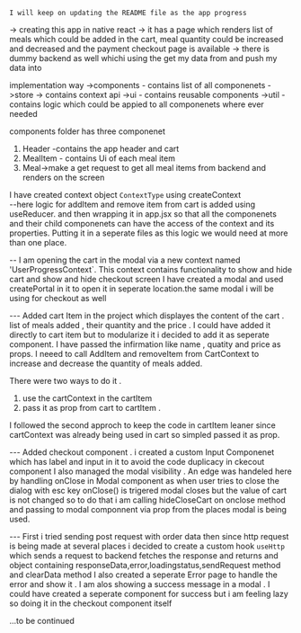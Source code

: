 `I will keep on updating the README file as the app progress`

-> creating this app in native react
-> it has a page which renders list of meals which could be added in the cart, meal quantity could be increased and decreased and the payment checkout page is available
-> there is dummy backend as well whichi using the get my data from and push my data into

implementation way
->components - contains list of all componenets
->store -> contains context api
->ui - contains reusable components
->util - contains logic which could be appied to all componenets where ever needed

components folder has three componenet
1) Header -contains the app header and cart
2) MealItem - contains Ui of each meal item
3) Meal->make a get request to get all meal items from backend and renders on the screen


I have created context object `ContextType` using createContext  
--here logic for addItem and remove item from cart is added using useReducer. and then wrapping it in app.jsx so that all the componenets and their child componenets can have the access of the context 
and its properties. Putting it in a seperate files as this logic we would need at more than one place.

-- I am opening the cart in the modal via a new context named 'UserProgressContext`. This context contains functionality to show and hide cart and show and hide checkout screen
   I have created a modal and used createPortal in it to open it in seperate location.the same modal 
   i will be using for checkout as well

--- Added cart Item in the project which displayes the content of the cart . list of meals added , their quantity and the price . I could have added it directly to cart item but to modularize it i decided to add it as seperate component. I have passed the infirmation like name , quatity and price as props. I neeed to call AddItem and removeItem from CartContext to increase and decrease the quantity of meals added. 

 There were two ways to do it .
1) use the cartContext in the cartItem 
2) pass it as prop from cart to cartItem .

I followed the second approch to keep the code in cartItem leaner since cartContext was already being used in cart so simpled passed it as prop. 

--- Added checkout component . i created a custom Input Componenet which has label and input in it to avoid the code duplicacy in ckecout component
    I also managed the modal visibility . An edge was handeled here by handling onClose in Modal component
     as when user tries to close the dialog with esc key onClose() is trigered modal closes but the value of cart is not changed so to do that 
     i am calling hideCloseCart on onclose method and passing to modal componnent via prop from the places modal is being used.

--- First i tried sending post request with order data then since http request is being made at several places i decided to create a custom hook `useHttp`
    which sends a request to backend fetches the response and returns and object containing responseData,error,loadingstatus,sendRequest method and clearData method
    I also created a seperate Error page to handle the error and show it .
    I am alos showing a success message in a modal .
    I could have created a seperate component for success but i am feeling lazy so doing it in the checkout component itself

...to be continued

   
